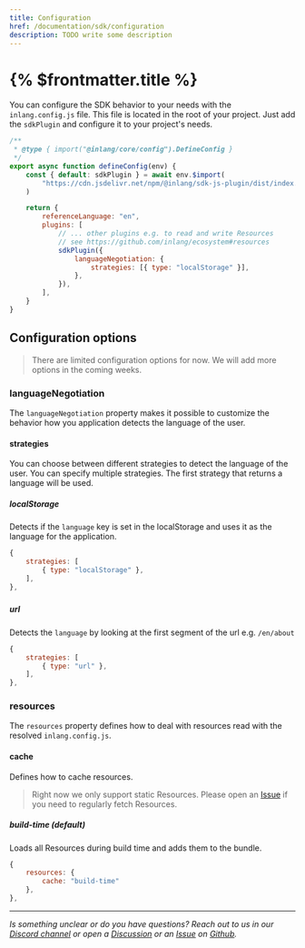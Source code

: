 ```yaml
---
title: Configuration
href: /documentation/sdk/configuration
description: TODO write some description
---
```


# {% $frontmatter.title %}

You can configure the SDK behavior to your needs with the `inlang.config.js` file. This file is located in the root of your project. Just add the `sdkPlugin` and configure it to your project's needs.

```js
/**
 * @type { import("@inlang/core/config").DefineConfig }
 */
export async function defineConfig(env) {
	const { default: sdkPlugin } = await env.$import(
		"https://cdn.jsdelivr.net/npm/@inlang/sdk-js-plugin/dist/index.js",
	)

	return {
		referenceLanguage: "en",
		plugins: [
			// ... other plugins e.g. to read and write Resources
			// see https://github.com/inlang/ecosystem#resources
			sdkPlugin({
				languageNegotiation: {
					strategies: [{ type: "localStorage" }],
				},
			}),
		],
	}
}
```

## Configuration options

> There are limited configuration options for now. We will add more options in the coming weeks.

### languageNegotiation

The `languageNegotiation` property makes it possible to customize the behavior how you application detects the language of the user.

#### strategies

You can choose between different strategies to detect the language of the user. You can specify multiple strategies. The first strategy that returns a language will be used.

##### **localStorage**

Detects if the `language` key is set in the localStorage and uses it as the language for the application.

```js
{
	strategies: [
		{ type: "localStorage" },
	],
},
```

###

##### **url**

Detects the `language` by looking at the first segment of the url e.g. `/en/about`

```js
{
	strategies: [
		{ type: "url" },
	],
},
```

### resources

The `resources` property defines how to deal with resources read with the resolved `inlang.config.js`.

#### cache

Defines how to cache resources.

> Right now we only support static Resources. Please open an [Issue](https://github.com/inlang/inlang/issues) if you need to regularly fetch Resources.

##### **build-time** (default)

Loads all Resources during build time and adds them to the bundle.

```js
{
	resources: {
		cache: "build-time"
	},
},
```

---

_Is something unclear or do you have questions? Reach out to us in our [Discord channel](https://discord.gg/9vUg7Rr) or open a [Discussion](https://github.com/inlang/inlang/discussions) or an [Issue](https://github.com/inlang/inlang/issues) on [Github](https://github.com/inlang/inlang)._
